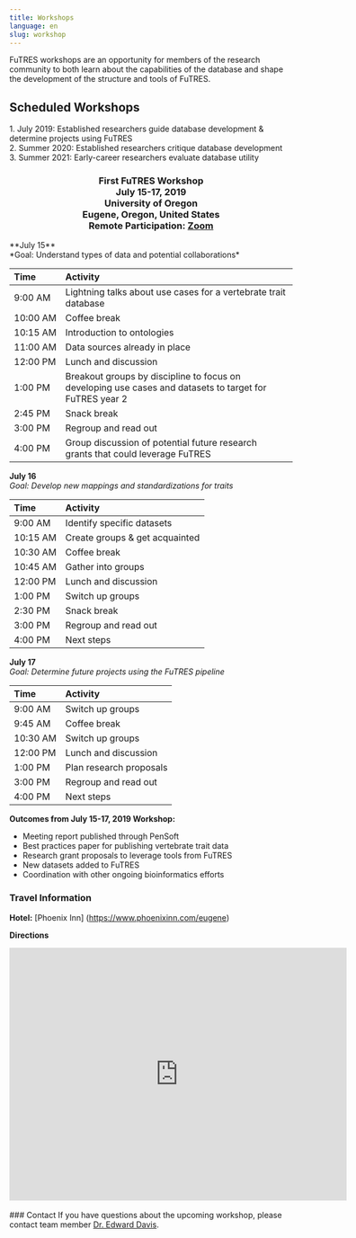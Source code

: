 ```yaml
---
title: Workshops
language: en
slug: workshop
---
```

FuTRES workshops are an opportunity for members of the research community to both learn about the capabilities of the database and shape the development of the structure and tools of FuTRES.

## Scheduled Workshops
<p>1. July 2019: Established researchers guide database development & determine projects using FuTRES<br>
2. Summer 2020: Established researchers critique database development<br>
3. Summer 2021: Early-career researchers evaluate database utility</p>
<h3 style="text-align: center;" markdown="1">
First FuTRES Workshop<br>
July 15-17, 2019<br>
University of Oregon<br>
Eugene, Oregon, United States<br>
Remote Participation: <a href="https://arizona.zoom.us/j/703642783">Zoom</a><br>
</h3>
**July 15**<br>
*Goal: Understand types of data and potential collaborations*

| Time | Activity |
| :--- | :--- |
| 9:00&nbsp;AM | Lightning talks about use cases for a vertebrate trait database |
| 10:00&nbsp;AM | Coffee break |
| 10:15&nbsp;AM | Introduction to ontologies |
| 11:00&nbsp;AM | Data sources already in place |
| 12:00&nbsp;PM | Lunch and discussion |
| 1:00&nbsp;PM | Breakout groups by discipline to focus on <br> developing use cases and datasets to target for FuTRES year 2 |
| 2:45&nbsp;PM | Snack break |
| 3:00&nbsp;PM | Regroup and read out |
| 4:00&nbsp;PM | Group discussion of potential future research <br> grants that could leverage FuTRES |

**July 16**<br>
*Goal: Develop new mappings and standardizations for traits*

| Time | Activity |
| :--- | :--- |
| 9:00&nbsp;AM | Identify specific datasets |
| 10:15&nbsp;AM | Create groups & get acquainted |
| 10:30&nbsp;AM | Coffee break |
| 10:45&nbsp;AM | Gather into groups |
| 12:00&nbsp;PM | Lunch and discussion |
| 1:00&nbsp;PM | Switch up groups |
| 2:30&nbsp;PM | Snack break |
| 3:00&nbsp;PM | Regroup and read out |
| 4:00&nbsp;PM | Next steps |


**July 17**<br>
*Goal: Determine future projects using the FuTRES pipeline*

| Time | Activity |
| :--- | :--- |
| 9:00&nbsp;AM | Switch up groups |
| 9:45&nbsp;AM | Coffee break |
| 10:30&nbsp;AM | Switch up groups |
| 12:00&nbsp;PM | Lunch and discussion |
| 1:00&nbsp;PM | Plan research proposals |
| 3:00&nbsp;PM | Regroup and read out |
| 4:00&nbsp;PM | Next steps |

**Outcomes from July 15-17, 2019 Workshop:**<br>
- Meeting report published through PenSoft<br>
- Best practices paper for publishing vertebrate trait data<br>
- Research grant proposals to leverage tools from FuTRES<br>
- New datasets added to FuTRES<br>
- Coordination with other ongoing bioinformatics efforts<br>

### Travel Information
**Hotel:** [Phoenix Inn] (https://www.phoenixinn.com/eugene)

**Directions**

<iframe src="https://www.google.com/maps/embed?pb=!1m18!1m12!1m3!1d2867.6704790774124!2d-123.08183858483429!3d44.048861934773804!2m3!1f0!2f0!3f0!3m2!1i1024!2i768!4f13.1!3m3!1m2!1s0x54c11e3d99b087c3%3A0xc244865c1730869a!2sPhoenix+Inn+Suites+Eugene!5e0!3m2!1sen!2sus!4v1559322049919!5m2!1sen!2sus" width="600" height="450" frameborder="0" style="border:0" allowfullscreen></iframe>
<br><br>
### Contact
If you have questions about the upcoming workshop, please contact team member <a href = "mailto: edavis@uoregon.edu">Dr. Edward Davis</a>.
